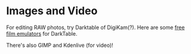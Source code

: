 # Images and Video

For editing RAW photos, try Darktable of DigiKam(?). Here are some [free film emulators](https://github.com/t3mujin/t3mujinpack) for DarkTable. 

There's also GIMP and Kdenlive (for video)!
